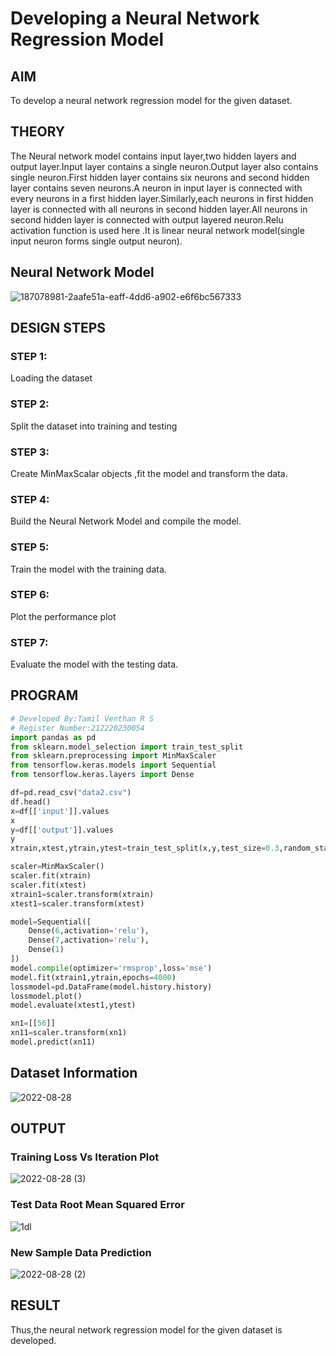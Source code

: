 # Developing a Neural Network Regression Model

## AIM

To develop a neural network regression model for the given dataset.

## THEORY
The Neural network model contains input layer,two hidden layers and output layer.Input layer contains a single neuron.Output layer also contains single neuron.First hidden layer contains six neurons and second hidden layer contains seven neurons.A neuron in input layer is connected with every neurons in a first hidden layer.Similarly,each neurons in first hidden layer is connected with all neurons in second hidden layer.All neurons in second hidden layer is connected with output layered neuron.Relu activation function is used here .It is linear neural network model(single input neuron forms single output neuron).

## Neural Network Model
![187078981-2aafe51a-eaff-4dd6-a902-e6f6bc567333](https://user-images.githubusercontent.com/75235477/187083993-a459f30e-b606-44bf-9d79-9f474195ad32.png)


## DESIGN STEPS

### STEP 1:

Loading the dataset

### STEP 2:

Split the dataset into training and testing

### STEP 3:

Create MinMaxScalar objects ,fit the model and transform the data.

### STEP 4:

Build the Neural Network Model and compile the model.

### STEP 5:

Train the model with the training data.

### STEP 6:

Plot the performance plot

### STEP 7:

Evaluate the model with the testing data.

## PROGRAM
```python
# Developed By:Tamil Venthan R S
# Register Number:212220230054
import pandas as pd
from sklearn.model_selection import train_test_split
from sklearn.preprocessing import MinMaxScaler
from tensorflow.keras.models import Sequential
from tensorflow.keras.layers import Dense

df=pd.read_csv("data2.csv")
df.head()
x=df[['input']].values
x
y=df[['output']].values
y
xtrain,xtest,ytrain,ytest=train_test_split(x,y,test_size=0.3,random_state=40)

scaler=MinMaxScaler()
scaler.fit(xtrain)
scaler.fit(xtest)
xtrain1=scaler.transform(xtrain)
xtest1=scaler.transform(xtest)

model=Sequential([
    Dense(6,activation='relu'),
    Dense(7,activation='relu'),
    Dense(1)
])
model.compile(optimizer='rmsprop',loss='mse')
model.fit(xtrain1,ytrain,epochs=4000)
lossmodel=pd.DataFrame(model.history.history)
lossmodel.plot()
model.evaluate(xtest1,ytest)

xn1=[[56]]
xn11=scaler.transform(xn1)
model.predict(xn11)
```

## Dataset Information
![2022-08-28](https://user-images.githubusercontent.com/75235477/187083773-f50a5abe-2abc-4204-b5c1-1d0cd1e9775c.png)


## OUTPUT

### Training Loss Vs Iteration Plot
![2022-08-28 (3)](https://user-images.githubusercontent.com/75235477/187083896-b57d1a9e-e9f5-4204-9160-21bb24c81d9e.png)



### Test Data Root Mean Squared Error

![1dl](https://user-images.githubusercontent.com/75235477/187083843-90d823ba-148e-49a8-a65a-57dd3b11f4b4.png)


### New Sample Data Prediction

![2022-08-28 (2)](https://user-images.githubusercontent.com/75235477/187083819-6a184b26-faec-4266-a8ef-ca188167e10e.png)


## RESULT
Thus,the neural network regression model for the given dataset is developed.

